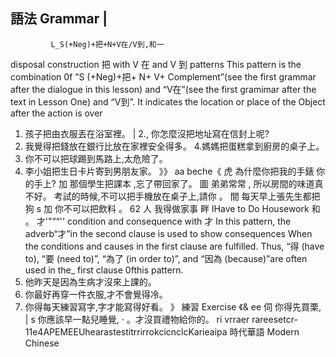 ## 語法 Grammar   |
             L_S(+Neg)+把+N+V在/V到,和一
disposal construction 把 with V 在 and V 到 patterns
This pattern is the combination 0f ”S (+Neg)+把+ N+ V+ Complement”(see the first
grammar after the dialogue in this lesson) and “V在”(see the first gramimar after the
text in Lesson One) and “V到”. It indicates the location or place of the Object after
the action is over
1. 孩子把由衣服丟在浴室裡。
|     2., 你怎麼沒把地址寫在信封上呢?
3. 我覺得把錢放在銀行比放在家裡安全得多。
4.媽媽把蛋糕拿到廚房的桌子上。
5. 你不可以把球踢到馬路上,太危險了。
6. 李小姐把生日卡片寄到男朋友家。
》》 aa beche《
虎 為什麼你把我的手錶     你的手上?
     加 那個學生把課本         ,忘了帶回家了。
圖 弟弟常常          , 所以房間的味道真不好。
 考試的時候,不可以把手機放在桌子上,請你      。
間 每天早上張先生都把狗               s
加 你不可以把飲料                                                              。
62
人
我得做家事 畔
IHave to Do Housework
和 。 才'"““'' condition and consequence with 才
In this pattern, the adverb“才”in the second clause is used to show consequences
When the conditions and causes in the first clause are fulfilled. Thus, “得 (have to),
“要 (need to)”, “為了 (in order to)”, and “因為 (because)”are often used in the_ first
clause 0fthis pattern.
1. 他昨天是因為生病才沒來上課的。
2. 你最好再穿一件衣服,才不會覺得冷。
3. 你得每天練習寫字,字才能寫得好看。
》 練習 Exercise 《&   ee
伺 你得先買栗,       |                             s
 你應該早一點兒睡覺,                                  ‧
                                  。才沒買禮物給你的。
ri vrraer rareesetcr-11e4APEMEEUhearastestitrrirrokcicnclcKarieaipa
時代華語
Modern Chinese
